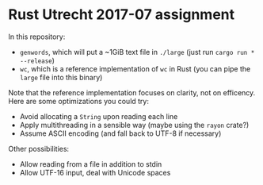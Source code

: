 Rust Utrecht 2017-07 assignment
===============================

In this repository:

* `genwords`, which will put a ~1GiB text file in `./large`
  (just run `cargo run * --release`)
* `wc`, which is a reference implementation of `wc` in Rust (you can pipe the
  `large` file into this binary)

Note that the reference implementation focuses on clarity, not on efficency.
Here are some optimizations you could try:

* Avoid allocating a `String` upon reading each line
* Apply multithreading in a sensible way (maybe using the `rayon` crate?)
* Assume ASCII encoding (and fall back to UTF-8 if necessary)

Other possibilities:

* Allow reading from a file in addition to stdin
* Allow UTF-16 input, deal with Unicode spaces
